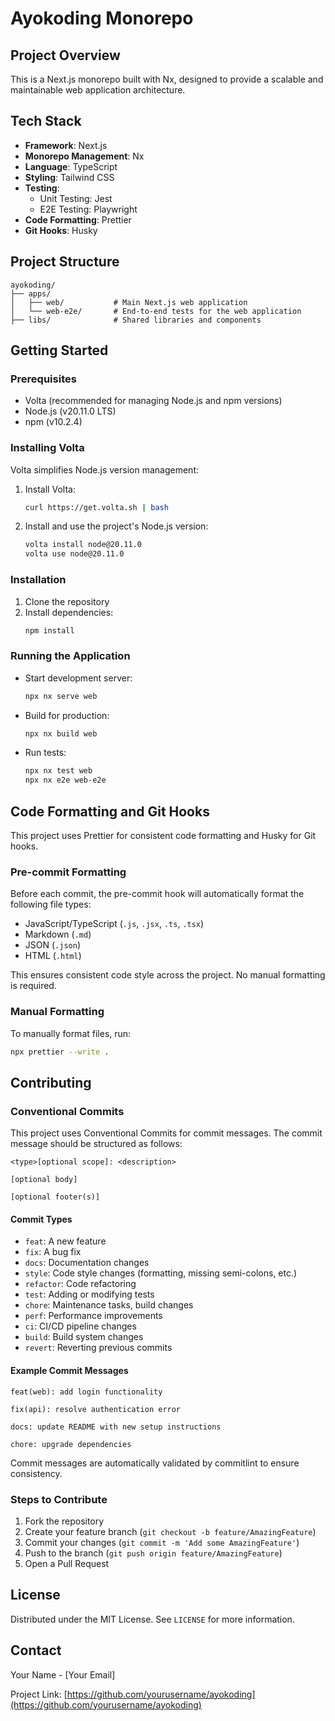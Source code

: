 # Ayokoding Monorepo

## Project Overview

This is a Next.js monorepo built with Nx, designed to provide a scalable and maintainable web application architecture.

## Tech Stack

- **Framework**: Next.js
- **Monorepo Management**: Nx
- **Language**: TypeScript
- **Styling**: Tailwind CSS
- **Testing**:
  - Unit Testing: Jest
  - E2E Testing: Playwright
- **Code Formatting**: Prettier
- **Git Hooks**: Husky

## Project Structure

```
ayokoding/
├── apps/
│   ├── web/           # Main Next.js web application
│   └── web-e2e/       # End-to-end tests for the web application
├── libs/              # Shared libraries and components
```

## Getting Started

### Prerequisites

- Volta (recommended for managing Node.js and npm versions)
- Node.js (v20.11.0 LTS)
- npm (v10.2.4)

### Installing Volta

Volta simplifies Node.js version management:

1. Install Volta:

   ```bash
   curl https://get.volta.sh | bash
   ```

2. Install and use the project's Node.js version:
   ```bash
   volta install node@20.11.0
   volta use node@20.11.0
   ```

### Installation

1. Clone the repository
2. Install dependencies:
   ```bash
   npm install
   ```

### Running the Application

- Start development server:

  ```bash
  npx nx serve web
  ```

- Build for production:

  ```bash
  npx nx build web
  ```

- Run tests:
  ```bash
  npx nx test web
  npx nx e2e web-e2e
  ```

## Code Formatting and Git Hooks

This project uses Prettier for consistent code formatting and Husky for Git hooks.

### Pre-commit Formatting

Before each commit, the pre-commit hook will automatically format the following file types:

- JavaScript/TypeScript (`.js`, `.jsx`, `.ts`, `.tsx`)
- Markdown (`.md`)
- JSON (`.json`)
- HTML (`.html`)

This ensures consistent code style across the project. No manual formatting is required.

### Manual Formatting

To manually format files, run:

```bash
npx prettier --write .
```

## Contributing

### Conventional Commits

This project uses Conventional Commits for commit messages. The commit message should be structured as follows:

```
<type>[optional scope]: <description>

[optional body]

[optional footer(s)]
```

#### Commit Types

- `feat`: A new feature
- `fix`: A bug fix
- `docs`: Documentation changes
- `style`: Code style changes (formatting, missing semi-colons, etc.)
- `refactor`: Code refactoring
- `test`: Adding or modifying tests
- `chore`: Maintenance tasks, build changes
- `perf`: Performance improvements
- `ci`: CI/CD pipeline changes
- `build`: Build system changes
- `revert`: Reverting previous commits

#### Example Commit Messages

```
feat(web): add login functionality

fix(api): resolve authentication error

docs: update README with new setup instructions

chore: upgrade dependencies
```

Commit messages are automatically validated by commitlint to ensure consistency.

### Steps to Contribute

1. Fork the repository
2. Create your feature branch (`git checkout -b feature/AmazingFeature`)
3. Commit your changes (`git commit -m 'Add some AmazingFeature'`)
4. Push to the branch (`git push origin feature/AmazingFeature`)
5. Open a Pull Request

## License

Distributed under the MIT License. See `LICENSE` for more information.

## Contact

Your Name - [Your Email]

Project Link: [https://github.com/yourusername/ayokoding](https://github.com/yourusername/ayokoding)
